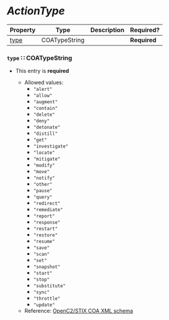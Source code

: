 <a id="map5"></a>
# *ActionType*

| Property | Type | Description | Required? |
| -------- | ---- | ----------- | --------- |
|[type](#type-coatypestring)|COATypeString| |**Required**|


<a id="type-coatypestring"></a>
### `type` ∷ COATypeString

* This entry is **required**


  * Allowed values:
    * `"alert"`
    * `"allow"`
    * `"augment"`
    * `"contain"`
    * `"delete"`
    * `"deny"`
    * `"detonate"`
    * `"distill"`
    * `"get"`
    * `"investigate"`
    * `"locate"`
    * `"mitigate"`
    * `"modify"`
    * `"move"`
    * `"notify"`
    * `"other"`
    * `"pause"`
    * `"query"`
    * `"redirect"`
    * `"remediate"`
    * `"report"`
    * `"response"`
    * `"restart"`
    * `"restore"`
    * `"resume"`
    * `"save"`
    * `"scan"`
    * `"set"`
    * `"snapshot"`
    * `"start"`
    * `"stop"`
    * `"substitute"`
    * `"sync"`
    * `"throttle"`
    * `"update"`
  * Reference: [OpenC2/STIX COA XML schema](https://github.com/OpenC2-org/subgroup-stix/blob/master/schema/openc2_stix_coa.xsd)

